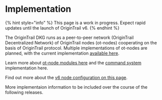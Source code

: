 # Implementation

{% hint style="info" %}
This page is a work in progress. Expect rapid updates until the launch of OriginTrail v6.
{% endhint %}

The OriginTrail DKG runs as a peer-to-peer network (OriginTrail Decentralized Network) of OriginTrail nodes (ot-nodes) cooperating on the basis of OriginTrail protocol. Multiple implementations of ot-nodes are planned, with the current implementation [available here](https://github.com/origintrail/ot-node).

Learn more about [ot-node modules here](modules.md) and the [command system](command-executor.md) implementation here.&#x20;

Find out more about the [v6 node configuration on this page](../dkg-v6-node-configuration.md).



More implementaion information to be included over the course of the following releases.
